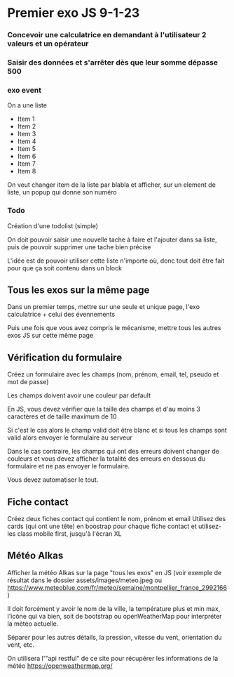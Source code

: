 # Premier exo JS 9-1-23

### Concevoir une calculatrice en demandant à l'utilisateur 2 valeurs et un opérateur

### Saisir des données et s'arrêter dès que leur somme dépasse 500

### exo event
On a une liste 
<ul id="ulListOne">
    <li>Item 1</li>
    <li>Item 2</li>
    <li>Item 3</li>
    <li>Item 4</li>
    <li>Item 5</li>
    <li>Item 6</li>
    <li>Item 7</li>
    <li>Item 8</li>
</ul>

On veut changer item de la liste par blabla et afficher, sur un element de liste, un popup qui donne son numéro 


### Todo
Création d'une todolist (simple)

On doit pouvoir saisir une nouvelle tache à faire et l'ajouter dans sa liste, puis de pouvoir supprimer une tache bien précise

L'idée est de pouvoir utiliser cette liste n'importe où, donc tout doit être fait pour que ça soit contenu dans un block


## Tous les exos sur la même page
Dans un premier temps, mettre sur une seule et unique page, l'exo calculatrice + celui des évennements 

Puis une fois que vous avez compris le mécanisme, mettre tous les autres exos JS sur cette même page

## Vérification du formulaire
Créez un formulaire avec les champs
(nom, prénom, email, tel, pseudo et mot de passe)

Les champs doivent avoir une couleur par default

En JS, vous devez vérifier que la taille des champs et d'au moins 3 caractères et de taille maximum de 10

Si c'est le cas alors le champ valid doit être blanc et si tous les champs sont valid alors envoyer le formulaire au serveur

Dans le cas contraire, les champs qui ont des erreurs doivent changer de couleurs et vous devez afficher la totalité des erreurs en dessous du formulaire et ne pas envoyer le formulaire.

Vous devez automatiser le tout.

## Fiche contact
Créez deux fiches contact qui contient le nom, prénom et email
Utilisez des cards (qui ont une tête) en boostrap pour chaque fiche contact et utilisez-les class mobile first, jusqu'à l'écran XL

## Météo Alkas
Afficher la météo Alkas sur la page "tous les exos" en JS (voir exemple de résultat dans le dossier assets/images/meteo.jpeg ou https://www.meteoblue.com/fr/meteo/semaine/montpellier_france_2992166)

Il doit forcément y avoir le nom de la ville, la température plus et min max, l'icône qui va bien, soit de bootstrap ou openWeatherMap pour interpréter la météo actuelle.

Séparer pour les autres détails, la pression, vitesse du vent, orientation du vent, etc.

On utilisera l'"api restful" de ce site pour récupérer les informations de la météo https://openweathermap.org/



